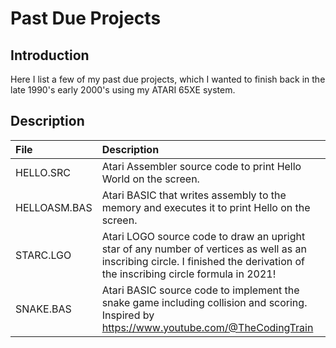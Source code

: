 # Past Due Projects

## Introduction
Here I list a few of my past due projects, which I wanted to finish back in the late 1990's early 2000's using my ATARI 65XE system.

## Description

| File           | Description  |
|:-------------| :--------|
| HELLO.SRC | Atari Assembler source code to print Hello World on the screen. |
| HELLOASM.BAS | Atari BASIC that writes assembly to the memory and executes it to print Hello on the screen. |
| STARC.LGO | Atari LOGO source code to draw an upright star of any number of vertices as well as an inscribing circle.  I finished the derivation of the inscribing circle formula in 2021! |
| SNAKE.BAS | Atari BASIC source code to implement the snake game including collision and scoring.  Inspired by https://www.youtube.com/@TheCodingTrain |

